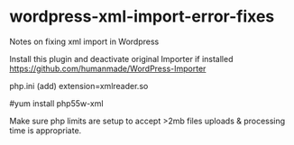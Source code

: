 # wordpress-xml-import-error-fixes
Notes on fixing xml import in Wordpress

Install this plugin and deactivate original  Importer if installed
https://github.com/humanmade/WordPress-Importer

php.ini  (add )
extension=xmlreader.so

 #yum install php55w-xml

 Make sure php limits are setup to accept  >2mb files uploads  & processing time is appropriate.
